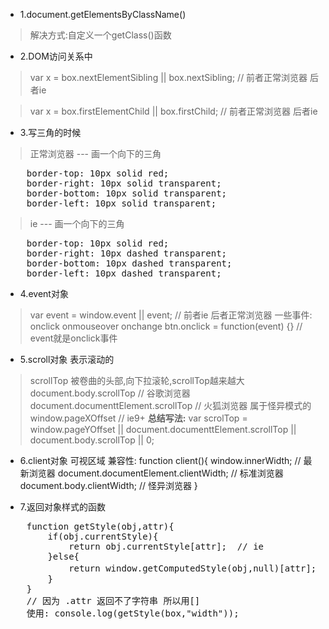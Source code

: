 - 1.document.getElementsByClassName()
> 解决方式:自定义一个getClass()函数

- 2.DOM访问关系中
> var x = box.nextElementSibling || box.nextSibling;    // 前者正常浏览器 后者ie

> var x = box.firstElementChild || box.firstChild;    // 前者正常浏览器 后者ie

- 3.写三角的时候
>正常浏览器 --- 画一个向下的三角
<pre>
    border-top: 10px solid red;
    border-right: 10px solid transparent;
    border-bottom: 10px solid transparent;
    border-left: 10px solid transparent;
</pre>
>ie --- 画一个向下的三角
<pre>
    border-top: 10px solid red;
    border-right: 10px dashed transparent;
    border-bottom: 10px dashed transparent;
    border-left: 10px dashed transparent;
</pre>

- 4.event对象
> var event = window.event || event; // 前者ie 后者正常浏览器
一些事件: onclick onmouseover onchange
btn.onclick = function(event) {}    // event就是onclick事件

- 5.scroll对象
表示滚动的
> scrollTop 被卷曲的头部,向下拉滚轮,scrollTop越来越大
> document.body.scrollTop   // 谷歌浏览器
> document.documenttElement.scrollTop   // 火狐浏览器 属于怪异模式的
> window.pageXOffset    // ie9+
**总结写法:** var scrolTop = window.pageYOffset || document.documenttElement.scrollTop
 || document.body.scrollTop || 0;

- 6.client对象
可视区域
兼容性:
function client(){
    window.innerWidth;  // 最新浏览器
    document.documentElement.clientWidth;   // 标准浏览器
    document.body.clientWidth;  // 怪异浏览器
}

- 7.返回对象样式的函数
<pre>
    function getStyle(obj,attr){
        if(obj.currentStyle){
            return obj.currentStyle[attr];  // ie
        }else{
            return window.getComputedStyle(obj,null)[attr]; // w3c浏览器
        }
    }
    // 因为 .attr 返回不了字符串 所以用[] 
    使用: console.log(getStyle(box,"width"));
</pre>